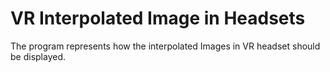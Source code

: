 # VR Interpolated Image in Headsets
 
 
 The program represents how the interpolated Images in VR headset should be displayed.
